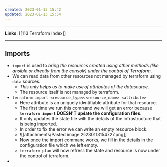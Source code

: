 ```yaml
---
created: 2023-01-13 15:42
updated: 2023-01-13 15:54
---
```

---
**Links**: [[113 Terraform Index]]

---
## Imports
- `import` is used to *bring the resources created using other methods (like ansible or directly from the console) under the control of Terraform*.
- We can read data from other resources not managed by terraform using `data` sources.
	- *This only helps us to make use of attributes of the datasource*.
	- The resource itself is not managed by terraform.
- `terraform import <resource_type>.<resource_name> <attribute>` 
	- Here attribute is an uniquely identifiable attribute for that resource.
	- The first time we run this command we will get an error because **`terraform import` DOESN'T update the configuration files**. 
	- It only updates the state file with the details of the infrastructure that is being imported.
	- In order to fix the error we can write an empty resource block.
	- ![[attachments/Pasted image 20230113154727.png]]
	- Now once the import command works, we fill in the details in the configuration file which we left empty.
	- `terraform plan` will now refresh the state and resource is now under the control of terraform.
- 
